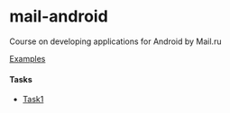 # mail-android
Course on developing applications for Android by Mail.ru

[Examples](https://bitbucket.org/ybereza/technoparklection2)
#### Tasks
* [Task1](https://track.mail.ru/blog/topic/view/8367/)
